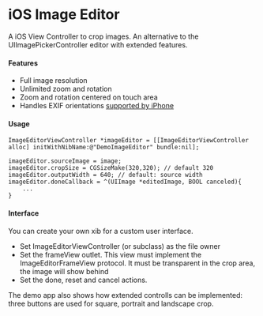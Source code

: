 iOS Image Editor
================

A iOS View Controller to crop images. An alternative to the UIImagePickerController editor with extended features.

#### Features

* Full image resolution
* Unlimited zoom and rotation
* Zoom and rotation centered on touch area
* Handles EXIF orientations [supported by iPhone](http://www.gotow.net/creative/wordpress/?p=64)

#### Usage

<pre><code>ImageEditorViewController *imageEditor = [[ImageEditorViewController alloc] initWithNibName:@"DemoImageEditor" bundle:nil];

imageEditor.sourceImage = image;
imageEditor.cropSize = CGSizeMake(320,320); // default 320
imageEditor.outputWidth = 640; // default: source width
imageEditor.doneCallback = ^(UIImage *editedImage, BOOL canceled){
    ...
}
</pre></code>

#### Interface

You can create your own xib for a custom user interface.
 
* Set ImageEditorViewController (or subclass) as the file owner
* Set the frameView outlet. This view must implement the ImageEditorFrameView protocol. It must be transparent in the crop area, the image will show behind
* Set the done, reset and cancel actions.

The demo app also shows how extended controlls can be implemented: three buttons are used for square, portrait and landscape crop.
